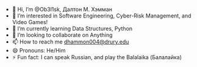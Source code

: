 - 👋 Hi, I’m @Ob3l1sk, Далтон М. Хэмман
- 👀 I’m interested in Software Engineering, Cyber-Risk Management, and Video Games!
- 🌱 I’m currently learning Data Structures, Python
- 💞️ I’m looking to collaborate on Anything
- 📫 How to reach me dhammon004@drury.edu
- 😄 Pronouns: He/Him
- ⚡ Fun fact: I can speak Russian, and play the Balalaika (Балалайка)

<!---
Ob3l1sk/Ob3l1sk is a ✨ special ✨ repository because its `README.md` (this file) appears on your GitHub profile.
You can click the Preview link to take a look at your changes.
--->
